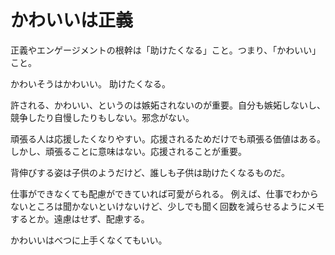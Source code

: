 # かわいいは正義

正義やエンゲージメントの根幹は「助けたくなる」こと。つまり、「かわいい」こと。

かわいそうはかわいい。
助けたくなる。

許される、かわいい、というのは嫉妬されないのが重要。自分も嫉妬しないし、競争したり自慢したりもしない。邪念がない。

頑張る人は応援したくなりやすい。応援されるためだけでも頑張る価値はある。しかし、頑張ることに意味はない。応援されることが重要。

背伸びする姿は子供のようだけど、誰しも子供は助けたくなるものだ。

仕事ができなくても配慮ができていれば可愛がられる。
例えば、仕事でわからないところは聞かないといけないけど、少しでも聞く回数を減らせるようにメモするとか。遠慮はせず、配慮する。

かわいいはべつに上手くなくてもいい。
